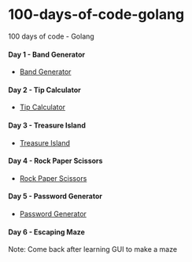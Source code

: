 # 100-days-of-code-golang
100 days of code - Golang

#### Day 1 - Band Generator
- [Band Generator](day_001)

#### Day 2 - Tip Calculator
- [Tip Calculator](day_002)

#### Day 3 - Treasure Island
- [Treasure Island](day_003)

#### Day 4 - Rock Paper Scissors
- [Rock Paper Scissors](day_004)

#### Day 5 - Password Generator
- [Password Generator](day_005)

#### Day 6 - Escaping Maze
Note: Come back after learning GUI to make a maze